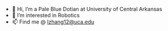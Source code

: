 - 👋 Hi, I’m a Pale Blue Dotian at University of Central Arkansas
- 👀 I’m interested in Robotics
- 📫 Find me @ lzhang12@uca.edu


